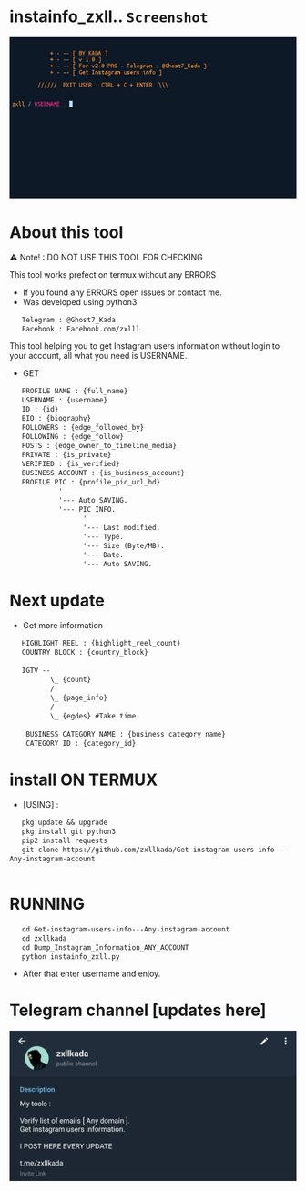 # instainfo_zxll..  ``Screenshot``
![zxllkada_TOLL](zxllkada/Screenshot_Zxllkada.png)
# About this tool

:warning: Note! : DO NOT USE THIS TOOL FOR CHECKING

This tool works prefect on termux without any ERRORS
* If you found any ERRORS open issues or contact me.
* Was developed using python3

```
   Telegram : @Ghost7_Kada
   Facebook : Facebook.com/zxlll
```

This tool helping you to get Instagram users information without login to your account,
all what you need is USERNAME.

* GET 
```
   PROFILE NAME : {full_name}
   USERNAME : {username}
   ID : {id}
   BIO : {biography}
   FOLLOWERS : {edge_followed_by}
   FOLLOWING : {edge_follow}
   POSTS : {edge_owner_to_timeline_media}
   PRIVATE : {is_private}
   VERIFIED : {is_verified}
   BUSINESS ACCOUNT : {is_business_account}
   PROFILE PIC : {profile_pic_url_hd}
            '
            '--- Auto SAVING.
            '--- PIC INFO.
                  '
                  '--- Last modified.
                  '--- Type.
                  '--- Size (Byte/MB).
                  '--- Date.
                  '--- Auto SAVING.
```
# Next update 
* Get more information 
``` 
   HIGHLIGHT REEL : {highlight_reel_count}
   COUNTRY BLOCK : {country_block}

   IGTV --
          \_ {count}
          /
          \_ {page_info}
          /
          \_ {egdes} #Take time.
   
    BUSINESS CATEGORY NAME : {business_category_name}
    CATEGORY ID : {category_id}
```
# install ON TERMUX
* [USING] :
```
   pkg update && upgrade
   pkg install git python3
   pip2 install requests
   git clone https://github.com/zxllkada/Get-instagram-users-info---Any-instagram-account
   
```
# RUNNING
```
   cd Get-instagram-users-info---Any-instagram-account
   cd zxllkada
   cd Dump_Instagram_Information_ANY_ACCOUNT
   python instainfo_zxll.py
```
* After that enter username and enjoy.

# Telegram channel [updates here]
![Telegram_channel](zxllkada/Telegram_channel_join_to_get_updates.png)
